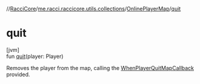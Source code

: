 //[RacciCore](../../../index.md)/[me.racci.raccicore.utils.collections](../index.md)/[OnlinePlayerMap](index.md)/[quit](quit.md)

# quit

[jvm]\
fun [quit](quit.md)(player: Player)

Removes the player from the map, calling the [WhenPlayerQuitMapCallback](../index.md#-678110128%2FClasslikes%2F-1216412040) provided.
